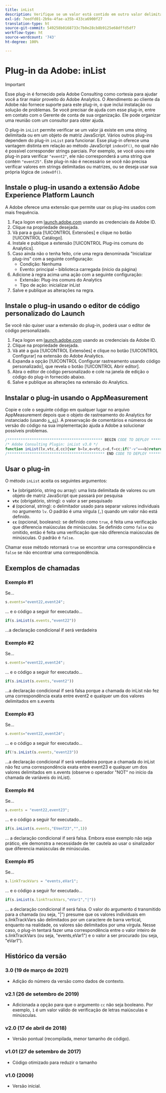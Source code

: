 ```yaml
---
title: inList
description: Verifique se um valor está contido em outro valor delimitado por caracteres.
exl-id: 7eedfd01-2b9a-4fae-a35b-433ca6900f27
translation-type: ht
source-git-commit: 549258b0168733c7b0e28cb8b9125e68dffd5df7
workflow-type: ht
source-wordcount: '743'
ht-degree: 100%

---
```


# Plug-in da Adobe: inList

>[!IMPORTANT]
>
>Esse plug-in é fornecido pela Adobe Consulting como cortesia para ajudar você a tirar maior proveito do Adobe Analytics. O Atendimento ao cliente da Adobe não fornece suporte para este plug-in, o que inclui instalação ou solução de problemas. Se você precisar de ajuda com esse plug-in, entre em contato com o Gerente de conta de sua organização. Ele pode organizar uma reunião com um consultor para obter ajuda.

O plug-in `inList` permite verificar se um valor já existe em uma string delimitada ou em um objeto de matriz JavaScript. Vários outros plug-ins dependem do plug-in `inList` para funcionar. Esse plug-in oferece uma vantagem distinta em relação ao método JavaScript `indexOf()`, no qual não é possível corresponder strings parciais. Por exemplo, se você usou este plug-in para verificar `"event2"`, ele não corresponderá a uma string que contém `"event25"`. Este plug-in não é necessário se você não precisa verificar valores em strings delimitadas ou matrizes, ou se deseja usar sua própria lógica de `indexOf()`.

## Instale o plug-in usando a extensão Adobe Experience Platform Launch

A Adobe oferece uma extensão que permite usar os plug-ins usados com mais frequência.

1. Faça logon em [launch.adobe.com](https://launch.adobe.com) usando as credenciais da Adobe ID.
1. Clique na propriedade desejada.
1. Vá para a guia [!UICONTROL Extensões] e clique no botão [!UICONTROL Catálogo].
1. Instale e publique a extensão [!UICONTROL Plug-ins comuns do Analytics].
1. Caso ainda não o tenha feito, crie uma regra denominada &quot;Inicializar plug-ins&quot; com a seguinte configuração:
   * Condição: Nenhuma
   * Evento: principal – biblioteca carregada (início da página)
1. Adicione à regra acima uma ação com a seguinte configuração:
   * Extensão: Plug-ins comuns do Analytics
   * Tipo de ação: inicializar inList
1. Salve e publique as alterações na regra.

## Instale o plug-in usando o editor de código personalizado do Launch

Se você não quiser usar a extensão do plug-in, poderá usar o editor de código personalizado.

1. Faça logon em [launch.adobe.com](https://launch.adobe.com) usando as credenciais da Adobe ID.
1. Clique na propriedade desejada.
1. Vá até a guia [!UICONTROL Extensões] e clique no botão [!UICONTROL Configurar] na extensão do Adobe Analytics.
1. Expanda a opção [!UICONTROL Configurar rastreamento usando código personalizado], que revela o botão [!UICONTROL Abrir editor].
1. Abra o editor de código personalizado e cole na janela de edição o código do plug-in fornecido abaixo.
1. Salve e publique as alterações na extensão do Analytics.

## Instalar o plug-in usando o AppMeasurement

Copie e cole o seguinte código em qualquer lugar no arquivo AppMeasurement depois que o objeto de rastreamento do Analytics for instanciado (usando [`s_gi`](../functions/s-gi.md)). A preservação de comentários e números de versão do código na sua implementação ajuda a Adobe a solucionar possíveis problemas.

```js
/******************************************* BEGIN CODE TO DEPLOY *******************************************/
/* Adobe Consulting Plugin: inList v3.0 */
function inList(lv,vtc,d,cc){var b=lv,e=vtc,c=d,f=cc;if("-v"===b)return{plugin:"inList",version:"3.0"};a:{if("undefined"!==typeof window.s_c_il){var a=0;for(var d;a<window.s_c_il.length;a++)if(d=window.s_c_il[a],d._c&&"s_c"===d._c){a=d;break a}}a=void 0}"undefined"!==typeof a&&(a.contextData.inList="3.0");if("string"!==typeof e)return!1;if("string"===typeof b)b=b.split(c||",");else if("object"!==typeof b)return!1;c=0;for(a=b.length;c<a;c++)if(1==f&&e===b[c]||e.toLowerCase()===b[c].toLowerCase())return!0;return!1};
/******************************************** END CODE TO DEPLOY ********************************************/
```

## Usar o plug-in

O método `inList` aceita os seguintes argumentos:

* **`lv`** (obrigatório, string ou array): uma lista delimitada de valores ou um objeto de matriz JavaScript que passará por pesquisa
* **`vtc`** (obrigatório, string): o valor a ser pesquisado
* **`d`** (opcional, string): o delimitador usado para separar valores individuais no argumento `lv`. O padrão é uma vírgula (`,`) quando um valor não está definido.
* **`cc`** (opcional, booleano): se definido como `true`, é feita uma verificação que diferencia maiúsculas de minúsculas. Se definido como `false` ou omitido, então é feita uma verificação que não diferencia maiúsculas de minúsculas. O padrão é `false`.

Chamar esse método retornará `true` se encontrar uma correspondência e `false` se não encontrar uma correspondência.

## Exemplos de chamadas

### Exemplo #1

Se...

```js
s.events="event22,event24";
```

... e o código a seguir for executado...

```js
if(s.inList(s.events,"event22"))
```

...a declaração condicional if será verdadeira

### Exemplo #2

Se...

```js
s.events="event22,event24";
```

... e o código a seguir for executado...

```js
if(s.inList(s.events,"event2"))
```

...a declaração condicional if será falsa porque a chamada do inList não fez uma correspondência exata entre event2 e qualquer um dos valores delimitados em s.events

### Exemplo #3

Se...

```js
s.events="event22,event24";
```

... e o código a seguir for executado...

```js
if(!s.inList(s.events,"event23"))
```

...a declaração condicional if será verdadeira porque a chamada do inList não fez uma correspondência exata entre event23 e qualquer um dos valores delimitados em s.events (observe o operador &quot;NOT&quot; no início da chamada de variáveis do inList).

### Exemplo #4

Se...

```js
s.events = "event22,event23";
```

... e o código a seguir for executado...

```js
if(s.inList(s.events,"EVenT23","",1))
```

... a declaração condicional if será falsa.  Embora esse exemplo não seja prático, ele demonstra a necessidade de ter cautela ao usar o sinalizador que diferencia maiúsculas de minúsculas.

### Exemplo #5

Se...

```js
s.linkTrackVars = "events,eVar1";
```

... e o código a seguir for executado...

```js
if(s.inList(s.linkTrackVars,"eVar1","|"))
```

... a declaração condicional if será falsa.  O valor do argumento d transmitido para a chamada (ou seja, &quot;|&quot;) presume que os valores individuais em s.linkTrackVars são delimitados por um caractere de barra vertical, enquanto na realidade, os valores são delimitados por uma vírgula.  Nesse caso, o plug-in tentará fazer uma correspondência entre o valor inteiro de s.linkTrackVars (ou seja, &quot;events,eVar1&quot;) e o valor a ser procurado (ou seja, &quot;eVar1&quot;).

## Histórico da versão

### 3.0 (19 de março de 2021)

* Adição do número da versão como dados de contexto.

### v2.1 (26 de setembro de 2019)

* Adicionada a opção para que o argumento `cc` não seja booleano. Por exemplo, `1` é um valor válido de verificação de letras maiúsculas e minúsculas.

### v2.0 (17 de abril de 2018)

* Versão pontual (recompilada, menor tamanho de código).

### v1.01 (27 de setembro de 2017)

* Código otimizado para reduzir o tamanho

### v1.0 (2009)

* Versão inicial.
